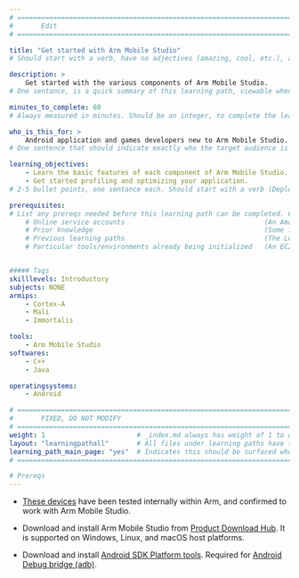 ```yaml
---
# ================================================================================
#       Edit
# ================================================================================

title: "Get started with Arm Mobile Studio"
# Should start with a verb, have no adjectives (amazing, cool, etc.), and be as concise as possible.

description: >
    Get started with the various components of Arm Mobile Studio.
# One sentance, is a quick summary of this learning path, viewable when searching through all learning paths. 

minutes_to_complete: 60
# Always measured in minutes. Should be an integer, to complete the learning path (not just read it).

who_is_this_for: >
    Android application and games developers new to Arm Mobile Studio.
# One sentence that should indicate exactly who the target audience is (developers in X industries using Y tools/software for Z use-case).

learning_objectives: 
    - Learn the basic features of each component of Arm Mobile Studio.
    - Get started profiling and optimizing your application.
# 2-5 bullet points, one sentance each. Should start with a verb (Deploy, Measure) and indicate the value of the objective if possible.

prerequisites:
# List any prereqs needed before this learning path can be completed. Can include:
    # Online service accounts                                   (An Amazon Web Services account)
    # Prior knowledge                                           (Some familiarity with embedded programing)
    # Previous learning paths                                   (The Learning Path: Getting Started with Arm Virtual Hardware)
    # Particular tools/environments already being initialized   (An EC2 instance with AVH installed)


##### Tags
skilllevels: Introductory
subjects: NONE
armips:
    - Cortex-A
    - Mali
    - Immortalis

tools:
    - Arm Mobile Studio
softwares:
    - C++
    - Java

operatingsystems:
    - Android

# ================================================================================
#       FIXED, DO NOT MODIFY
# ================================================================================
weight: 1                       # _index.md always has weight of 1 to order correctly
layout: "learningpathall"       # All files under learning paths have this same wrapper
learning_path_main_page: "yes"  # Indicates this should be surfaced when looking for related content. Only set for _index.md of learning path content.
# ================================================================================

# Prereqs
---
```

- [These devices](https://developer.arm.com/Tools%20and%20Software/Arm%20Mobile%20Studio#Supported-Devices) have been tested internally within Arm, and confirmed to work with Arm Mobile Studio.

- Download and install Arm Mobile Studio from [Product Download Hub](https://developer.arm.com/downloads/view/MOBST-PRO0). It is supported on Windows, Linux, and macOS host platforms.

- Download and install [Android SDK Platform tools](https://developer.android.com/studio/releases/platform-tools.html). Required for [Android Debug bridge (adb)](https://developer.android.com/studio/command-line/adb).
